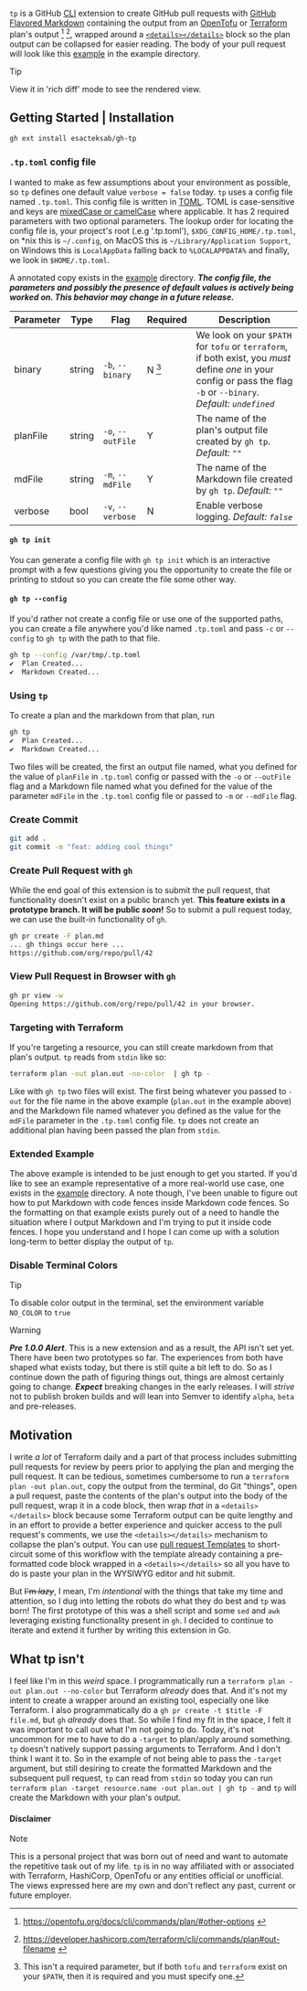 `tp` is a GitHub [CLI](https://github.com/cli/cli) extension to create GitHub pull requests with [GitHub Flavored Markdown](https://docs.github.com/en/get-started/writing-on-github/getting-started-with-writing-and-formatting-on-github/about-writing-and-formatting-on-github) containing the output from an [OpenTofu](https://opentofu.org/) or [Terraform](https://www.terraform.io/) plan's output [^1] [^2], wrapped around a [`<details></details>`](https://docs.github.com/en/get-started/writing-on-github/working-with-advanced-formatting/organizing-information-with-collapsed-sections) block so the plan output can be collapsed for easier reading. The body of your pull request will look like this [example](./example/EXAMPLE-PR.md) in the example directory.

> [!TIP]
> View it in 'rich diff' mode to see the rendered view.

## Getting Started | Installation

```bash
gh ext install esacteksab/gh-tp
```

### `.tp.toml` config file

I wanted to make as few assumptions about your environment as possible, so `tp` defines one default value `verbose = false` today. `tp` uses a config file named `.tp.toml`. This config file is written in [TOML](https://toml.io/). TOML is case-sensitive and keys are [mixedCase or camelCase](https://en.wikipedia.org/wiki/Camel_case) where applicable. It has 2 required parameters with two optional parameters. The lookup order for locating the config file is, your project's root (.e.g '.tp.toml'), `$XDG_CONFIG_HOME/.tp.toml`, on \*nix this is `~/.config`, on MacOS this is `~/Library/Application Support`, on Windows this is `LocalAppData` falling back to `%LOCALAPPDATA%` and finally, we look in `$HOME/.tp.toml`.

A annotated copy exists in the [example](./example) directory. **_The config file, the parameters and possibly the presence of default values is actively being worked on. This behavior may change in a future release._**

| Parameter | Type   | Flag              | Required | Description                                                                                                                                                          |
| --------- | ------ | ----------------- | -------- | -------------------------------------------------------------------------------------------------------------------------------------------------------------------- |
| binary    | string | `-b`, `--binary`  | N [^3]   | We look on your `$PATH` for `tofu` or `terraform`, if both exist, you _must_ define _one_ in your config or pass the flag `-b` or `--binary`. _Default: `undefined`_ |
| planFile  | string | `-o`, `--outFile` | Y        | The name of the plan's output file created by `gh tp`. _Default: `""`_                                                                                               |
| mdFile    | string | `-m`, `--mdFile`  | Y        | The name of the Markdown file created by `gh tp`. _Default: `""`_                                                                                                    |
| verbose   | bool   | `-v`, `--verbose` | N        | Enable verbose logging. _Default: `false`_                                                                                                                           |

#### `gh tp init`

You can generate a config file with `gh tp init` which is an interactive prompt with a few questions giving you the opportunity to create the file or printing to stdout so you can create the file some other way.

#### `gh tp --config`

If you'd rather not create a config file or use one of the supported paths, you can create a file anywhere you'd like named `.tp.toml` and pass `-c` or `--config` to `gh tp` with the path to that file.

```bash
gh tp --config /var/tmp/.tp.toml
✔  Plan Created...
✔  Markdown Created...
```

### Using `tp`

To create a plan and the markdown from that plan, run

```bash
gh tp
✔  Plan Created...
✔  Markdown Created...
```

Two files will be created, the first an output file named, what you defined for the value of `planFile` in `.tp.toml` config or passed with the `-o` or `--outFile` flag and a Markdown file named what you defined for the value of the parameter `mdFile` in the `.tp.toml` config file or passed to `-m` or `--mdFile` flag.

### Create Commit

```bash
git add .
git commit -m "feat: adding cool things"
```

### Create Pull Request with `gh`

While the end goal of this extension is to submit the pull request, that functionality doesn't exist on a public branch yet. **This feature exists in a prototype branch. It will be public _soon_!** So to submit a pull request today, we can use the built-in functionality of `gh`.

```bash
gh pr create -F plan.md
... gh things occur here ...
https://github.com/org/repo/pull/42
```

### View Pull Request in Browser with `gh`

```bash
gh pr view -w
Opening https://github.com/org/repo/pull/42 in your browser.
```

### Targeting with Terraform

If you're targeting a resource, you can still create markdown from that plan's output. `tp` reads from `stdin` like so:

```bash
terraform plan -out plan.out -no-color  | gh tp -
```

Like with `gh tp` two files will exist. The first being whatever you passed to `-out` for the file name in the above example (`plan.out` in the example above) and the Markdown file named whatever you defined as the value for the `mdFile` parameter in the `.tp.toml` config file. `tp` does not create an additional plan having been passed the plan from `stdin`.

### Extended Example

The above example is intended to be just enough to get you started. If you'd like to see an example representative of a more real-world use case, one exists in the [example](./example/) directory. A note though, I've been unable to figure out how to put Markdown with code fences inside Markdown code fences. So the formatting on that example exists purely out of a need to handle the situation where I output Markdown and I'm trying to put it inside code fences. I hope you understand and I hope I can come up with a solution long-term to better display the output of `tp`.

### Disable Terminal Colors

> [!TIP]
> To disable color output in the terminal, set the environment variable `NO_COLOR` to `true`

<!-- markdownlint-disable-line MD028 -->

> [!WARNING]
> **_Pre 1.0.0 Alert_**. This is a new extension and as a result, the API isn't set yet. There have been two prototypes so far. The experiences from both have shaped what exists today, but there is still quite a bit left to do. So as I continue down the path of figuring things out, things are almost certainly going to change. **_Expect_** breaking changes in the early releases. I will _strive_ not to publish broken builds and will lean into Semver to identify `alpha`, `beta` and pre-releases.

## Motivation

I write _a lot_ of Terraform daily and a part of that process includes submitting pull requests for review by peers prior to applying the plan and merging the pull request. It can be tedious, sometimes cumbersome to run a `terraform plan -out plan.out`, copy the output from the terminal, do Git "things", open a pull request, paste the contents of the plan's output into the body of the pull request, wrap it in a code block, then wrap _that_ in a `<details></details>` block because some Terraform output can be quite lengthy and in an effort to provide a better experience and quicker access to the pull request's comments, we use the `<details></details>` mechanism to collapse the plan's output. You can use [pull request Templates](https://docs.github.com/en/communities/using-templates-to-encourage-useful-issues-and-pull-requests) to short-circuit some of this workflow with the template already containing a pre-formatted code block wrapped in a `<details></details>` so all you have to do is paste your plan in the WYSIWYG editor and hit submit.

But ~~I'm _lazy_~~, I mean, I'm _intentional_ with the things that take my time and attention, so I dug into letting the robots do what they do best and `tp` was born! The first prototype of this was a shell script and some `sed` and `awk` leveraging existing functionality present in `gh`. I decided to continue to iterate and extend it further by writing this extension in Go.

## What tp isn't

I feel like I'm in this _weird_ space. I programmatically run a `terraform plan -out plan.out --no-color` but Terraform _already_ does that. And it's not my intent to create a wrapper around an existing tool, especially one like Terraform. I also programmatically do a `gh pr create -t $title -F file.md`, but `gh` _already_ does that. So while I find my fit in the space, I felt it was important to call out what I'm not going to do. Today, it's not uncommon for me to have to do a `-target` to plan/apply around something. `tp` doesn't natively support passing arguments to Terraform. And I don't think I want it to. So in the example of not being able to pass the `-target` argument, but still desiring to create the formatted Markdown and the subsequent pull request, `tp` can read from `stdin` so today you can run `terraform plan -target resource.name -out plan.out | gh tp -` and `tp` will create the Markdown with your plan's output.

<!--## Contribute

### Local Development Setup

Go 1.24 # Using 1.24.1 on March 10, 2025
Python >=3.10,<3.13 # for Pre-commit

Leveraging a `Makefile`, targets include

- `audit`
- `build`
- `clean`
- `format`
- `tidy`

Typical workflow locally is `make tidy format audit clean build`, `build` calls `gh tp --version` which is defined in `.goreleaser.yaml`.

```bash
$ gh tp --version
Version 0.2.4-devel
Commit: bd4029f
Built at: 2025-03-11-00:39:19-UTC
Built by: goreleaser
GOOS: linux
GOARCH: amd64
```

-->

#### Disclaimer

> [!NOTE]
> This is a personal project that was born out of need and want to automate the repetitive task out of my life. `tp` is in no way affiliated with or associated with Terraform, HashiCorp, OpenTofu or any entities official or unofficial. The views expressed here are my own and don't reflect any past, current or future employer.

[^1]: https://opentofu.org/docs/cli/commands/plan/#other-options <!-- markdownlint-disable-line MD034 -->

[^2]: https://developer.hashicorp.com/terraform/cli/commands/plan#out-filename <!-- markdownlint-disable-line MD034 -->

[^3]: This isn't a required parameter, but if both `tofu` and `terraform` exist on your `$PATH`, then it is required and you must specify one.
